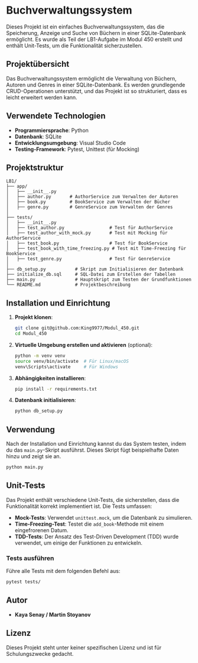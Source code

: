 # Buchverwaltungssystem

Dieses Projekt ist ein einfaches Buchverwaltungssystem, das die Speicherung, Anzeige und Suche von Büchern in einer SQLite-Datenbank ermöglicht. Es wurde als Teil der LB1-Aufgabe im Modul 450 erstellt und enthält Unit-Tests, um die Funktionalität sicherzustellen.

## Projektübersicht

Das Buchverwaltungssystem ermöglicht die Verwaltung von Büchern, Autoren und Genres in einer SQLite-Datenbank. Es werden grundlegende CRUD-Operationen unterstützt, und das Projekt ist so strukturiert, dass es leicht erweitert werden kann.

## Verwendete Technologien

- **Programmiersprache**: Python
- **Datenbank**: SQLite
- **Entwicklungsumgebung**: Visual Studio Code
- **Testing-Framework**: Pytest, Unittest (für Mocking)

## Projektstruktur

```
LB1/
├── app/
│   ├── __init__.py
│   ├── author.py       # AuthorService zum Verwalten der Autoren
│   ├── book.py         # BookService zum Verwalten der Bücher
│   ├── genre.py        # GenreService zum Verwalten der Genres
│
├── tests/
│   ├── __init__.py
│   ├── test_author.py                 # Test für AuthorService
│   ├── test_author_with_mock.py       # Test mit Mocking für AuthorService
│   ├── test_book.py                   # Test für BookService
│   ├── test_book_with_time_freezing.py # Test mit Time-Freezing für BookService
│   ├── test_genre.py                  # Test für GenreService
│
├── db_setup.py           # Skript zum Initialisieren der Datenbank
├── initialize_db.sql     # SQL-Datei zum Erstellen der Tabellen
├── main.py               # Hauptskript zum Testen der Grundfunktionen
└── README.md             # Projektbeschreibung
```

## Installation und Einrichtung

1. **Projekt klonen**:

   ```bash
   git clone git@github.com:King9977/Modul_450.git
   cd Modul_450
   ```
2. **Virtuelle Umgebung erstellen und aktivieren** (optional):

   ```bash
   python -m venv venv
   source venv/bin/activate  # Für Linux/macOS
   venv\Scripts\activate     # Für Windows
   ```
3. **Abhängigkeiten installieren**:

   ```bash
   pip install -r requirements.txt
   ```
4. **Datenbank initialisieren**:

   ```bash
   python db_setup.py
   ```

## Verwendung

Nach der Installation und Einrichtung kannst du das System testen, indem du das `main.py`-Skript ausführst. Dieses Skript fügt beispielhafte Daten hinzu und zeigt sie an.

```bash
python main.py
```

## Unit-Tests

Das Projekt enthält verschiedene Unit-Tests, die sicherstellen, dass die Funktionalität korrekt implementiert ist. Die Tests umfassen:

- **Mock-Tests**: Verwendet `unittest.mock`, um die Datenbank zu simulieren.
- **Time-Freezing-Test**: Testet die `add_book`-Methode mit einem eingefrorenen Datum.
- **TDD-Tests**: Der Ansatz des Test-Driven Development (TDD) wurde verwendet, um einige der Funktionen zu entwickeln.

### Tests ausführen

Führe alle Tests mit dem folgenden Befehl aus:

```bash
pytest tests/
```

## Autor

- **Kaya Senay / Martin Stoyanov**

## Lizenz

Dieses Projekt steht unter keiner spezifischen Lizenz und ist für Schulungszwecke gedacht.
